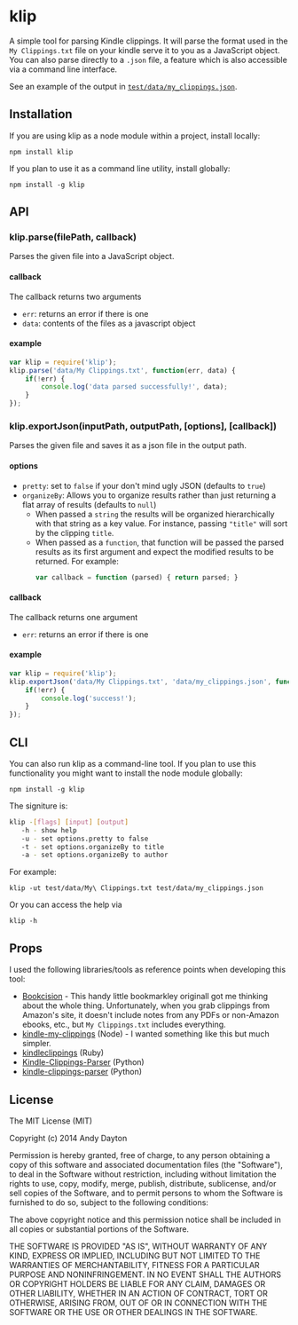 klip
=====

A simple tool for parsing Kindle clippings. It will parse the format used in the `My Clippings.txt` file on your kindle serve it to you as a JavaScript object. You can also parse directly to a `.json` file, a feature which is also accessible via a command line interface.

See an example of the output in [`test/data/my_clippings.json`](data/my_clippings.json).

## Installation

If you are using klip as a node module within a project, install locally:

	npm install klip

If you plan to use it as a command line utility, install globally:

	npm install -g klip

## API

### klip.parse(filePath, callback)

Parses the given file into a JavaScript object.

#### callback

The callback returns two arguments

 * `err`: returns an error if there is one
 * `data`: contents of the files as a javascript object

#### example

```js
var klip = require('klip');
klip.parse('data/My Clippings.txt', function(err, data) {
	if(!err) {
		console.log('data parsed successfully!', data);
	}
});
```

### klip.exportJson(inputPath, outputPath, [options], [callback])

Parses the given file and saves it as a json file in the output path.

#### options

 * `pretty`: set to `false` if your don't mind ugly JSON (defaults to `true`)
 * `organizeBy`: Allows you to organize results rather than just returning a flat array of results (defaults to `null`)
 	* When passed a `string` the results will be organized hierarchically with that string as a key value. For instance, passing `"title"` will sort by the clipping `title`.
 	* When passed as a `function`, that function will be passed the parsed results as its first argument and expect the modified results to be returned. For example:
	 	```js
	 	var callback = function (parsed) { return parsed; }
	 	```

#### callback

The callback returns one argument

 * `err`: returns an error if there is one

#### example

```js
var klip = require('klip');
klip.exportJson('data/My Clippings.txt', 'data/my_clippings.json', function(err){
	if(!err) {
		console.log('success!');
	}
});
```

## CLI

You can also run klip as a command-line tool. If you plan to use this functionality you might want to install the node module globally:

	npm install -g klip

The signiture is:

```bash
klip -[flags] [input] [output]
   -h - show help
   -u - set options.pretty to false
   -t - set options.organizeBy to title
   -a - set options.organizeBy to author
 ```

For example:

	klip -ut test/data/My\ Clippings.txt test/data/my_clippings.json

Or you can access the help via

	klip -h

## Props

I used the following libraries/tools as reference points when developing this tool:

 * [Bookcision](http://www.norbauer.com/bookcision/) - This handy little bookmarkley originall got me thinking about the whole thing. Unfortunately, when you grab clippings from Amazon's site, it doesn't include notes from any PDFs or non-Amazon ebooks, etc., but `My Clippings.txt` includes everything.
 * [kindle-my-clippings](https://github.com/baniol/kindle-my-clippings) (Node) - I wanted something like this but much simpler.
 * [kindleclippings](https://github.com/georgboe/kindleclippings) (Ruby)
 * [Kindle-Clippings-Parser](https://github.com/gfranxman/Kindle-Clippings-Parser) (Python)
 * [kindle-clippings-parser](https://github.com/albins/kindle-clippings-parser) (Python)

## License


The MIT License (MIT)

Copyright (c) 2014 Andy Dayton

Permission is hereby granted, free of charge, to any person obtaining a copy
of this software and associated documentation files (the "Software"), to deal
in the Software without restriction, including without limitation the rights
to use, copy, modify, merge, publish, distribute, sublicense, and/or sell
copies of the Software, and to permit persons to whom the Software is
furnished to do so, subject to the following conditions:

The above copyright notice and this permission notice shall be included in
all copies or substantial portions of the Software.

THE SOFTWARE IS PROVIDED "AS IS", WITHOUT WARRANTY OF ANY KIND, EXPRESS OR
IMPLIED, INCLUDING BUT NOT LIMITED TO THE WARRANTIES OF MERCHANTABILITY,
FITNESS FOR A PARTICULAR PURPOSE AND NONINFRINGEMENT. IN NO EVENT SHALL THE
AUTHORS OR COPYRIGHT HOLDERS BE LIABLE FOR ANY CLAIM, DAMAGES OR OTHER
LIABILITY, WHETHER IN AN ACTION OF CONTRACT, TORT OR OTHERWISE, ARISING FROM,
OUT OF OR IN CONNECTION WITH THE SOFTWARE OR THE USE OR OTHER DEALINGS IN
THE SOFTWARE.